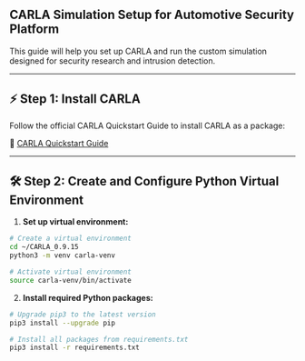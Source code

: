## CARLA Simulation Setup for Automotive Security Platform

This guide will help you set up CARLA and run the custom simulation designed for security research and intrusion detection.

---
## ⚡ Step 1: Install CARLA

Follow the official CARLA Quickstart Guide to install CARLA as a package:

🔗 [CARLA Quickstart Guide](https://carla.readthedocs.io/en/latest/start_quickstart/)

---

## 🛠️ Step 2: Create and Configure Python Virtual Environment

1. **Set up virtual environment:**
```bash
# Create a virtual environment
cd ~/CARLA_0.9.15
python3 -m venv carla-venv

# Activate virtual environment
source carla-venv/bin/activate
```

2. **Install required Python packages:**
```bash
# Upgrade pip3 to the latest version
pip3 install --upgrade pip

# Install all packages from requirements.txt
pip3 install -r requirements.txt
```

